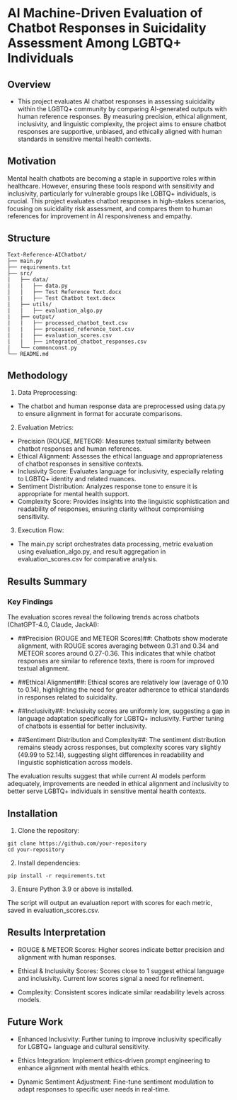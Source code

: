 # AI Machine-Driven Evaluation of Chatbot Responses in Suicidality Assessment Among LGBTQ+ Individuals

## Overview
- This project evaluates AI chatbot responses in assessing suicidality within the LGBTQ+ community by comparing AI-generated outputs with human reference responses. By measuring precision, ethical alignment, inclusivity, and linguistic complexity, the project aims to ensure chatbot responses are supportive, unbiased, and ethically aligned with human standards in sensitive mental health contexts.

## Motivation

Mental health chatbots are becoming a staple in supportive roles within healthcare. However, ensuring these tools respond with sensitivity and inclusivity, particularly for vulnerable groups like LGBTQ+ individuals, is crucial. This project evaluates chatbot responses in high-stakes scenarios, focusing on suicidality risk assessment, and compares them to human references for improvement in AI responsiveness and empathy.

## Structure
```
Text-Reference-AIChatbot/
├── main.py
├── requirements.txt
├── src/
|   ├── data/
|   |   ├── data.py
|   |   ├── Test Reference Text.docx
|   |   ├── Test Chatbot text.docx
|   ├── utils/
|   |   ├── evaluation_algo.py
|   ├── output/
|   |   ├── processed_chatbot_text.csv
|   |   ├── processed_reference_text.csv
|   |   ├── evaluation_scores.csv
|   |   ├── integrated_chatbot_responses.csv
|   └── commonconst.py
└── README.md
```

## Methodology
1. Data Preprocessing:
- The chatbot and human response data are preprocessed using data.py to ensure alignment in format for accurate comparisons.

2. Evaluation Metrics:
- Precision (ROUGE, METEOR): Measures textual similarity between chatbot responses and human references.
- Ethical Alignment: Assesses the ethical language and appropriateness of chatbot responses in sensitive contexts.
- Inclusivity Score: Evaluates language for inclusivity, especially relating to LGBTQ+ identity and related nuances.
- Sentiment Distribution: Analyzes response tone to ensure it is appropriate for mental health support.
- Complexity Score: Provides insights into the linguistic sophistication and readability of responses, ensuring clarity without compromising sensitivity.

3. Execution Flow:
- The main.py script orchestrates data processing, metric evaluation using evaluation_algo.py, and result aggregation in evaluation_scores.csv for comparative analysis.

## Results Summary
### Key Findings

The evaluation scores reveal the following trends across chatbots (ChatGPT-4.0, Claude, JackAI):
- ##Precision (ROUGE and METEOR Scores)##: Chatbots show moderate alignment, with ROUGE scores averaging between 0.31 and 0.34 and METEOR scores around 0.27-0.36. This indicates that while chatbot responses are similar to reference texts, there is room for improved textual alignment.

- ##Ethical Alignment##: Ethical scores are relatively low (average of 0.10 to 0.14), highlighting the need for greater adherence to ethical standards in responses related to suicidality.

- ##Inclusivity##: Inclusivity scores are uniformly low, suggesting a gap in language adaptation specifically for LGBTQ+ inclusivity. Further tuning of chatbots is essential for better inclusivity.

- ##Sentiment Distribution and Complexity##: The sentiment distribution remains steady across responses, but complexity scores vary slightly (49.99 to 52.14), suggesting slight differences in readability and linguistic sophistication across models.

The evaluation results suggest that while current AI models perform adequately, improvements are needed in ethical alignment and inclusivity to better serve LGBTQ+ individuals in sensitive mental health contexts.

## Installation

1. Clone the repository:
```
git clone https://github.com/your-repository
cd your-repository
```

2.	Install dependencies:
```
pip install -r requirements.txt
```

3.	Ensure Python 3.9 or above is installed.

The script will output an evaluation report with scores for each metric, saved in evaluation_scores.csv.

## Results Interpretation

- ROUGE & METEOR Scores: Higher scores indicate better precision and alignment with human responses.

- Ethical & Inclusivity Scores: Scores close to 1 suggest ethical language and inclusivity. Current low scores signal a need for refinement.

- Complexity: Consistent scores indicate similar readability levels across models.

## Future Work

- Enhanced Inclusivity: Further tuning to improve inclusivity specifically for LGBTQ+ language and cultural sensitivity.

- Ethics Integration: Implement ethics-driven prompt engineering to enhance alignment with mental health ethics.

- Dynamic Sentiment Adjustment: Fine-tune sentiment modulation to adapt responses to specific user needs in real-time.